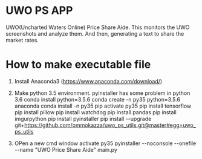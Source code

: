 # UWO PS APP
UWO(Uncharted Waters Online) Price Share Aide.
This monitors the UWO screenshots and analyze them.
And then, generating a text to share the market rates.

# How to make executable file
1. Install Anaconda3 (https://www.anaconda.com/download/)

2. Make python 3.5 environment. pyinstaller has some problem in python 3.6
  conda install python=3.5.6
  conda create -n py35 python=3.5.6 anaconda
  conda install -n py35 pip
  activate py35
  pip install tensorflow
  pip install pillow
  pip install watchdog
  pip install pandas
  pip install imgurpython
  pip install pyinstaller
  pip install --upgrade git+https://github.com/ommokazza/uwo_ps_utils.git@master#egg=uwo_ps_utils

3. OPen a new cmd window
  activate py35
  pyinstaller --noconsole --onefile --name "UWO Price Share Aide" main.py
